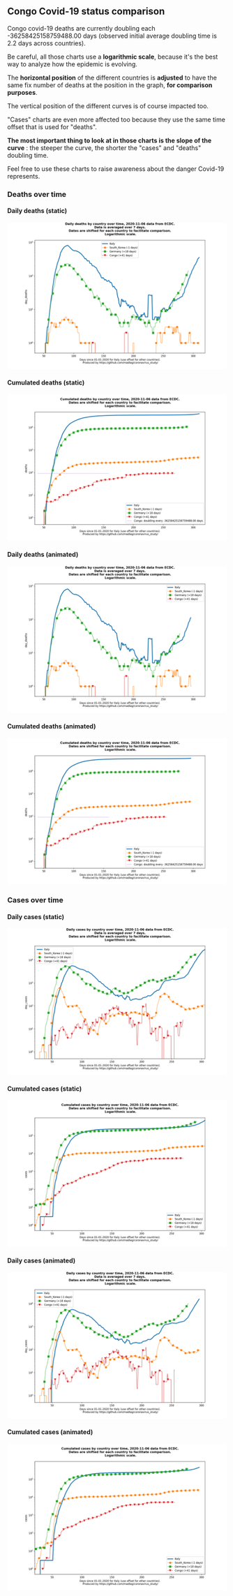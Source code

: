 ## Congo Covid-19 status comparison 

Congo covid-19 deaths are currently doubling each -36258425158759488.00 days (observed initial average doubling time is 2.2 days across countries).



Be careful, all those charts use a **logarithmic scale**, because it's the best way to analyze how the epidemic is evolving.
 
The **horizontal position** of the different countries is **adjusted** to have the same fix number of deaths at the position in the graph, **for comparison purposes**.

The vertical position of the different curves is of course impacted too.

"Cases" charts are even more affected too because they use the same time offset that is used for "deaths".

**The most important thing to look at in those charts is the slope of the curve** : the steeper the curve, the shorter the "cases" and "deaths" doubling time.

Feel free to use these charts to raise awareness about the danger Covid-19 represents. 


 
### Deaths over time
 
#### Daily deaths (static)
![Congo covid-19 daily deaths static chart](https://raw.githubusercontent.com/madlag/coronavirus_study/master/notebooks/graphs/2020-11-06/countries/Congo/2020-11-06_Congo_day_deaths.png "Congo covid-19 day_deaths static chart")   
 
#### Cumulated deaths (static)
![Congo covid-19 cumulated deaths static chart](https://raw.githubusercontent.com/madlag/coronavirus_study/master/notebooks/graphs/2020-11-06/countries/Congo/2020-11-06_Congo_deaths.png "Congo covid-19 deaths static chart")   
 
#### Daily deaths (animated)
![Congo covid-19 daily deaths animated chart](https://raw.githubusercontent.com/madlag/coronavirus_study/master/notebooks/graphs/2020-11-06/countries/Congo/2020-11-06_Congo_day_deaths.gif "Congo covid-19 day_deaths animated chart")   
 
#### Cumulated deaths (animated)
![Congo covid-19 cumulated deaths animated chart](https://raw.githubusercontent.com/madlag/coronavirus_study/master/notebooks/graphs/2020-11-06/countries/Congo/2020-11-06_Congo_deaths.gif "Congo covid-19 deaths animated chart")   

 
### Cases over time
 
#### Daily cases (static)
![Congo covid-19 daily cases static chart](https://raw.githubusercontent.com/madlag/coronavirus_study/master/notebooks/graphs/2020-11-06/countries/Congo/2020-11-06_Congo_day_cases.png "Congo covid-19 day_cases static chart")   
 
#### Cumulated cases (static)
![Congo covid-19 cumulated cases static chart](https://raw.githubusercontent.com/madlag/coronavirus_study/master/notebooks/graphs/2020-11-06/countries/Congo/2020-11-06_Congo_cases.png "Congo covid-19 cases static chart")   
 
#### Daily cases (animated)
![Congo covid-19 daily cases animated chart](https://raw.githubusercontent.com/madlag/coronavirus_study/master/notebooks/graphs/2020-11-06/countries/Congo/2020-11-06_Congo_day_cases.gif "Congo covid-19 day_cases animated chart")   
 
#### Cumulated cases (animated)
![Congo covid-19 cumulated cases animated chart](https://raw.githubusercontent.com/madlag/coronavirus_study/master/notebooks/graphs/2020-11-06/countries/Congo/2020-11-06_Congo_cases.gif "Congo covid-19 cases animated chart")   

